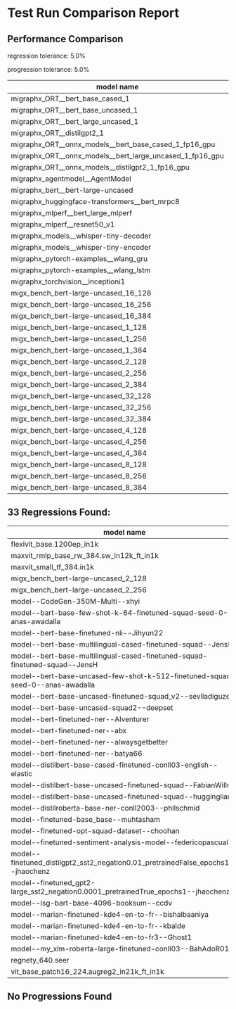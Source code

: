# Test Run Comparison Report

## Performance Comparison

regression tolerance: 5.0%

progression tolerance: 5.0%

|model name|exit_status|analysis|old_time_ms|new_time_ms|change_ms|percent_change|
|---|---|---|---|---|---|---|
|migraphx_ORT__bert_base_cased_1|PASS|within tol|122.9443|121.0474|-1.897|-1.54%|
|migraphx_ORT__bert_base_uncased_1|PASS|regression|127.6414|134.644|7.0026|5.49%|
|migraphx_ORT__bert_large_uncased_1|PASS|regression|509.3315|550.8144|41.4829|8.14%|
|migraphx_ORT__distilgpt2_1|PASS|within tol|68.8886|71.8091|2.9205|4.24%|
|migraphx_ORT__onnx_models__bert_base_cased_1_fp16_gpu|Numerics|progression|402.3363|65.3546|-336.9817|-83.76%|
|migraphx_ORT__onnx_models__bert_large_uncased_1_fp16_gpu|Numerics|within tol|267.1329|273.3941|6.2612|2.34%|
|migraphx_ORT__onnx_models__distilgpt2_1_fp16_gpu|Numerics|regression|41.9841|180.9054|138.9213|330.89%|
|migraphx_agentmodel__AgentModel|Numerics|progression|2.448|2.1414|-0.3065|-12.52%|
|migraphx_bert__bert-large-uncased|PASS|within tol|19.1756|19.3168|0.1412|0.74%|
|migraphx_huggingface-transformers__bert_mrpc8|PASS|within tol|7.2355|7.4108|0.1752|2.42%|
|migraphx_mlperf__bert_large_mlperf|Numerics|regression|32.1273|41.6911|9.5638|29.77%|
|migraphx_mlperf__resnet50_v1|PASS|regression|4.8917|6.2484|1.3568|27.74%|
|migraphx_models__whisper-tiny-decoder|PASS|regression|44.4255|47.9997|3.5742|8.05%|
|migraphx_models__whisper-tiny-encoder|Numerics|progression|64.6327|54.2057|-10.4271|-16.13%|
|migraphx_pytorch-examples__wlang_gru|PASS|regression|17.8135|19.3198|1.5063|8.46%|
|migraphx_pytorch-examples__wlang_lstm|PASS|regression|9.2407|11.3277|2.087|22.59%|
|migraphx_torchvision__inceptioni1|PASS|within tol|5.3246|5.5168|0.1922|3.61%|
|migx_bench_bert-large-uncased_16_128|PASS|within tol|31.9689|33.3786|1.4097|4.41%|
|migx_bench_bert-large-uncased_16_256|PASS|within tol|53.8549|55.3859|1.531|2.84%|
|migx_bench_bert-large-uncased_16_384|Numerics|regression|70.6108|74.7985|4.1877|5.93%|
|migx_bench_bert-large-uncased_1_128|PASS|within tol|12.538|13.0085|0.4705|3.75%|
|migx_bench_bert-large-uncased_1_256|PASS|within tol|13.3039|12.99|-0.3139|-2.36%|
|migx_bench_bert-large-uncased_1_384|PASS|within tol|20.3178|20.4174|0.0996|0.49%|
|migx_bench_bert-large-uncased_2_128|Numerics|regression|13.7248|25.8245|12.0997|88.16%|
|migx_bench_bert-large-uncased_2_256|Numerics|regression|13.5119|73.2962|59.7843|442.46%|
|migx_bench_bert-large-uncased_2_384|PASS|within tol|21.4241|21.5649|0.1409|0.66%|
|migx_bench_bert-large-uncased_32_128|PASS|within tol|66.9351|68.3544|1.4193|2.12%|
|migx_bench_bert-large-uncased_32_256|PASS|within tol|100.0564|102.7338|2.6775|2.68%|
|migx_bench_bert-large-uncased_32_384|Numerics|within tol|140.1746|145.1572|4.9827|3.55%|
|migx_bench_bert-large-uncased_4_128|PASS|within tol|15.8082|15.1894|-0.6189|-3.91%|
|migx_bench_bert-large-uncased_4_256|PASS|within tol|17.2617|17.7176|0.456|2.64%|
|migx_bench_bert-large-uncased_4_384|PASS|within tol|26.5925|27.4955|0.903|3.4%|
|migx_bench_bert-large-uncased_8_128|PASS|within tol|20.2124|19.8128|-0.3997|-1.98%|
|migx_bench_bert-large-uncased_8_256|PASS|within tol|27.4136|27.5062|0.0926|0.34%|
|migx_bench_bert-large-uncased_8_384|PASS|within tol|40.4135|41.9192|1.5057|3.73%|

## 33 Regressions Found:

|model name|old_status|new_status|
|---|---|---|
|flexivit_base.1200ep_in1k|PASS|Numerics|
|maxvit_rmlp_base_rw_384.sw_in12k_ft_in1k|PASS|Numerics|
|maxvit_small_tf_384.in1k|PASS|Numerics|
|migx_bench_bert-large-uncased_2_128|PASS|Numerics|
|migx_bench_bert-large-uncased_2_256|PASS|Numerics|
|model--CodeGen-350M-Multi--xhyi|PASS|Numerics|
|model--bart-base-few-shot-k-64-finetuned-squad-seed-0--anas-awadalla|PASS|Numerics|
|model--bert-base-finetuned-nli--Jihyun22|PASS|Numerics|
|model--bert-base-multilingual-cased-finetuned-squad--JensH|PASS|compiled_inference|
|model--bert-base-multilingual-cased-finetuned-squad-finetuned-squad--JensH|PASS|compiled_inference|
|model--bert-base-uncased-few-shot-k-512-finetuned-squad-seed-0--anas-awadalla|PASS|Numerics|
|model--bert-base-uncased-finetuned-squad_v2--seviladiguzel|PASS|Numerics|
|model--bert-base-uncased-squad2--deepset|PASS|Numerics|
|model--bert-finetuned-ner--AIventurer|PASS|Numerics|
|model--bert-finetuned-ner--abx|PASS|Numerics|
|model--bert-finetuned-ner--alwaysgetbetter|PASS|Numerics|
|model--bert-finetuned-ner--batya66|PASS|Numerics|
|model--distilbert-base-cased-finetuned-conll03-english--elastic|PASS|Numerics|
|model--distilbert-base-uncased-finetuned-squad--FabianWillner|PASS|Numerics|
|model--distilbert-base-uncased-finetuned-squad--huggingliang|PASS|Numerics|
|model--distilroberta-base-ner-conll2003--philschmid|PASS|Numerics|
|model--finetuned-base_base--muhtasham|PASS|Numerics|
|model--finetuned-opt-squad-dataset--choohan|PASS|Numerics|
|model--finetuned-sentiment-analysis-model--federicopascual|PASS|Numerics|
|model--finetuned_distilgpt2_sst2_negation0.01_pretrainedFalse_epochs10--jhaochenz|PASS|Numerics|
|model--finetuned_gpt2-large_sst2_negation0.0001_pretrainedTrue_epochs1--jhaochenz|PASS|Numerics|
|model--lsg-bart-base-4096-booksum--ccdv|PASS|Numerics|
|model--marian-finetuned-kde4-en-to-fr--bishalbaaniya|PASS|Numerics|
|model--marian-finetuned-kde4-en-to-fr--kbalde|PASS|Numerics|
|model--marian-finetuned-kde4-en-to-fr3--Ghost1|PASS|Numerics|
|model--my_xlm-roberta-large-finetuned-conll03--BahAdoR0101|PASS|Numerics|
|regnety_640.seer|PASS|Numerics|
|vit_base_patch16_224.augreg2_in21k_ft_in1k|PASS|Numerics|

## No Progressions Found


